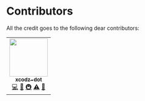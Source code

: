 # Contributors
All the credit goes to the following dear contributors:

<!-- ALL-CONTRIBUTORS-LIST:START - Do not remove or modify this section -->
<!-- prettier-ignore-start -->
<!-- markdownlint-disable -->
<table>
  <tr>
    <td align="center"><a href="https://xcodz-dot.github.io/"><img src="https://avatars.githubusercontent.com/u/71920621?v=4?s=100" width="100px;" alt=""/><br /><sub><b>xcodz-dot</b></sub></a><br /><a href="https://github.com/xcodz-dot/patchutils/commits?author=xcodz-dot" title="Code">💻</a> <a href="https://github.com/xcodz-dot/patchutils/commits?author=xcodz-dot" title="Documentation">📖</a> <a href="#infra-xcodz-dot" title="Infrastructure (Hosting, Build-Tools, etc)">🚇</a> <a href="https://github.com/xcodz-dot/patchutils/commits?author=xcodz-dot" title="Tests">⚠️</a> <a href="#maintenance-xcodz-dot" title="Maintenance">🚧</a></td>
  </tr>
</table>

<!-- markdownlint-restore -->
<!-- prettier-ignore-end -->

<!-- ALL-CONTRIBUTORS-LIST:END -->
